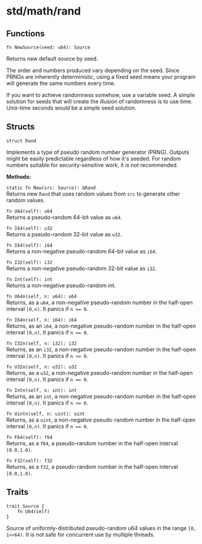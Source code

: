 # std/math/rand

## Functions

```jule
fn NewSource(seed: u64): Source
```
Returns new default source by seed.

The order and numbers produced vary depending on the seed. Since PRNGs are inherently deterministic, using a fixed seed means your program will generate the same numbers every time.

If you want to achieve randomness somehow, use a variable seed. A simple solution for seeds that will create the illusion of randomness is to use time. Unix-time seconds would be a simple seed solution.

## Structs

```jule
struct Rand
```
Implements a type of pseudo random number generator (PRNG). Outputs might be easily predictable regardless of how it's seeded. For random numbers suitable for security-sensitive work, it is not recommended.

**Methods:**

`static fn New(src: Source): &Rand`\
Returns new `Rand` that uses random values from `src` to generate other random values.

`fn U64(self): u64`\
Returns a pseudo-random 64-bit value as `u64`.

`fn I64(self): u32`\
Returns a pseudo-random 32-bit value as `u32`.

`fn I64(self): i64`\
Returns a non-negative pseudo-random 64-bit value as `i64`.

`fn I32(self): i32`\
Returns a non-negative pseudo-random 32-bit value as `i32`.

`fn Int(self): int`\
Returns a non-negative pseudo-random int.

`fn U64n(self, n: u64): u64`\
Returns, as a `u64`, a non-negative pseudo-random number in the half-open interval `[0,n)`. It panics if `n == 0`.

`fn I64n(self, n: i64): i64`\
Returns, as an `i64`, a non-negative pseudo-random number in the half-open interval `[0,n)`. It panics if `n == 0`.

`fn I32n(self, n: i32): i32`\
Returns, as an `i32`, a non-negative pseudo-random number in the half-open interval `[0,n)`. It panics if `n <= 0`.

`fn U32n(self, n: u32): u32`\
Returns, as a `u32`, a non-negative pseudo-random number in the half-open interval `[0,n)`. It panics if `n == 0`.

`fn Intn(self, n: int): int`\
Returns, as an `int`, a non-negative pseudo-random number in the half-open interval `[0,n)`. It panics if `n <= 0`.

`fn Uintn(self, n: uint): uint`\
Returns, as a `uint`, a non-negative pseudo-random number in the half-open interval `[0,n)`. It panics if `n == 0`.

`fn F64(self): f64`\
Returns, as a `f64`, a pseudo-random number in the half-open interval `[0.0,1.0)`.

`fn F32(self): f32`\
Returns, as a `f32`, a pseudo-random number in the half-open interval `[0.0,1.0)`.

## Traits

```jule
trait Source {
	fn U64(self)
}
```
Source of uniformly-distributed pseudo-random u64 values in the range `[0, 1<<64)`. It is not safe for concurrent use by multiple threads.